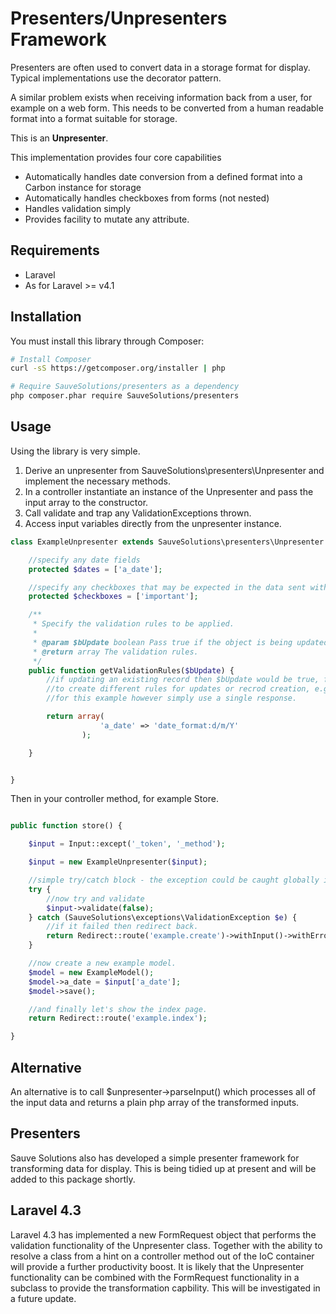 Presenters/Unpresenters Framework
=====================

Presenters are often used to convert data in a storage format for display. Typical implementations use the decorator pattern.

A similar problem exists when receiving information back from a user, for example on a web form. This needs to be
converted from a human readable format into a format suitable for storage.

This is an **Unpresenter**.

This implementation provides four core capabilities

* Automatically handles date conversion from a defined format into a Carbon instance for storage
* Automatically handles checkboxes from forms (not nested)
* Handles validation simply
* Provides facility to mutate any attribute.

Requirements
------------
* Laravel
* As for Laravel >= v4.1

Installation
------------
You must install this library through Composer:

```bash
# Install Composer
curl -sS https://getcomposer.org/installer | php

# Require SauveSolutions/presenters as a dependency
php composer.phar require SauveSolutions/presenters
```

Usage
------

Using the library is very simple.

1. Derive an unpresenter from SauveSolutions\presenters\Unpresenter and implement the necessary methods.
2. In a controller instantiate an instance of the Unpresenter and pass the input array to the constructor.
3. Call validate and trap any ValidationExceptions thrown.
4. Access input variables directly from the unpresenter instance.

```php
class ExampleUnpresenter extends SauveSolutions\presenters\Unpresenter {

    //specify any date fields
    protected $dates = ['a_date'];

    //specify any checkboxes that may be expected in the data sent with the web request
    protected $checkboxes = ['important'];

    /**
     * Specify the validation rules to be applied.
     *
     * @param $bUpdate boolean Pass true if the object is being updated, false otherwise.
     * @return array The validation rules.
     */
    public function getValidationRules($bUpdate) {
        //if updating an existing record then $bUpdate would be true, for a new record it would be false. This allows you
        //to create different rules for updates or recrod creation, e.g. unique checks that exclude the current record.
        //for this example however simply use a single response.

        return array(
                    'a_date' => 'date_format:d/m/Y'
                );

    }


}
```

Then in your controller method, for example Store.

```php

public function store() {

    $input = Input::except('_token', '_method');

    $input = new ExampleUnpresenter($input);

    //simple try/catch block - the exception could be caught globally if preferred.
    try {
        //now try and validate
        $input->validate(false);
    } catch (SauveSolutions\exceptions\ValidationException $e) {
        //if it failed then redirect back.
        return Redirect::route('example.create')->withInput()->withErrors($e->getValidationErrors());
    }

    //now create a new example model.
    $model = new ExampleModel();
    $model->a_date = $input['a_date'];
    $model->save();

    //and finally let's show the index page.
    return Redirect::route('example.index');

}

```

Alternative
-----------
An alternative is to call $unpresenter->parseInput() which processes all of the input data and returns a plain php array
of the transformed inputs.


Presenters
----------
Sauve Solutions also has developed a simple presenter framework for transforming data for display. This is being tidied up
at present and will be added to this package shortly.

Laravel 4.3
------------
Laravel 4.3 has implemented a new FormRequest object that performs the validation functionality of the Unpresenter class. Together with the
ability to resolve a class from a hint on a controller method out of the IoC container will provide a further productivity boost.
It is likely that the Unpresenter functionality can be combined with the FormRequest functionality in a subclass to provide the
transformation capbility. This will be investigated in a future update.